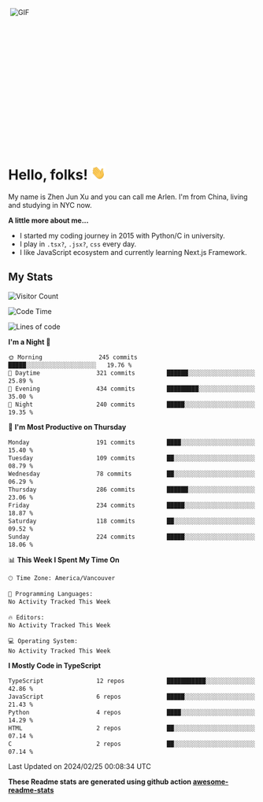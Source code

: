 <img align="right" alt="GIF" src="https://media.giphy.com/media/xUA7bdpLxQhsSQdyog/giphy.gif" width="500" height="320" />

# Hello, folks! <img src="https://raw.githubusercontent.com/arlenxuzj/arlenxuzj/master/assets/wave.gif" width="30px">

My name is Zhen Jun Xu and you can call me Arlen. I'm from China, living and studying in NYC now.

**A little more about me...**

 - I started my coding journey in 2015 with Python/C in university.
 - I play in `.tsx?`, `.jsx?`, `css` every day.
 - I like JavaScript ecosystem and currently learning Next.js Framework.

## My Stats

![Visitor Count](https://komarev.com/ghpvc/?username=arlenxuzj&color=blue&label=Profile+Views)

<!--START_SECTION:waka-->
![Code Time](http://img.shields.io/badge/Code%20Time-3%2C340%20hrs%2022%20mins-blue)

![Lines of code](https://img.shields.io/badge/From%20Hello%20World%20I%27ve%20Written-1.5%20million%20lines%20of%20code-blue)

**I'm a Night 🦉** 

```text
🌞 Morning                245 commits         █████░░░░░░░░░░░░░░░░░░░░   19.76 % 
🌆 Daytime                321 commits         ██████░░░░░░░░░░░░░░░░░░░   25.89 % 
🌃 Evening                434 commits         █████████░░░░░░░░░░░░░░░░   35.00 % 
🌙 Night                  240 commits         █████░░░░░░░░░░░░░░░░░░░░   19.35 % 
```
📅 **I'm Most Productive on Thursday** 

```text
Monday                   191 commits         ████░░░░░░░░░░░░░░░░░░░░░   15.40 % 
Tuesday                  109 commits         ██░░░░░░░░░░░░░░░░░░░░░░░   08.79 % 
Wednesday                78 commits          ██░░░░░░░░░░░░░░░░░░░░░░░   06.29 % 
Thursday                 286 commits         ██████░░░░░░░░░░░░░░░░░░░   23.06 % 
Friday                   234 commits         █████░░░░░░░░░░░░░░░░░░░░   18.87 % 
Saturday                 118 commits         ██░░░░░░░░░░░░░░░░░░░░░░░   09.52 % 
Sunday                   224 commits         █████░░░░░░░░░░░░░░░░░░░░   18.06 % 
```


📊 **This Week I Spent My Time On** 

```text
🕑︎ Time Zone: America/Vancouver

💬 Programming Languages: 
No Activity Tracked This Week

🔥 Editors: 
No Activity Tracked This Week

💻 Operating System: 
No Activity Tracked This Week
```

**I Mostly Code in TypeScript** 

```text
TypeScript               12 repos            ███████████░░░░░░░░░░░░░░   42.86 % 
JavaScript               6 repos             █████░░░░░░░░░░░░░░░░░░░░   21.43 % 
Python                   4 repos             ████░░░░░░░░░░░░░░░░░░░░░   14.29 % 
HTML                     2 repos             ██░░░░░░░░░░░░░░░░░░░░░░░   07.14 % 
C                        2 repos             ██░░░░░░░░░░░░░░░░░░░░░░░   07.14 % 
```




 Last Updated on 2024/02/25 00:08:34 UTC
<!--END_SECTION:waka-->

**These Readme stats are generated using github action [awesome-readme-stats](https://github.com/anmol098/waka-readme-stats)**

